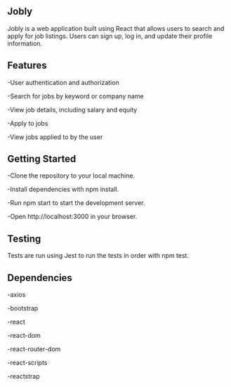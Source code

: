 Jobly
---

Jobly is a web application built using React that allows users to search and apply for job listings. Users can sign up, log in, and update their profile information.

Features
---
-User authentication and authorization

-Search for jobs by keyword or company name

-View job details, including salary and equity

-Apply to jobs

-View jobs applied to by the user

Getting Started
---
-Clone the repository to your local machine.

-Install dependencies with npm install.

-Run npm start to start the development server.

-Open http://localhost:3000 in your browser.

Testing
---
Tests are run using Jest to run the tests in order with npm test.

Dependencies
---
-axios

-bootstrap

-react

-react-dom

-react-router-dom

-react-scripts

-reactstrap
